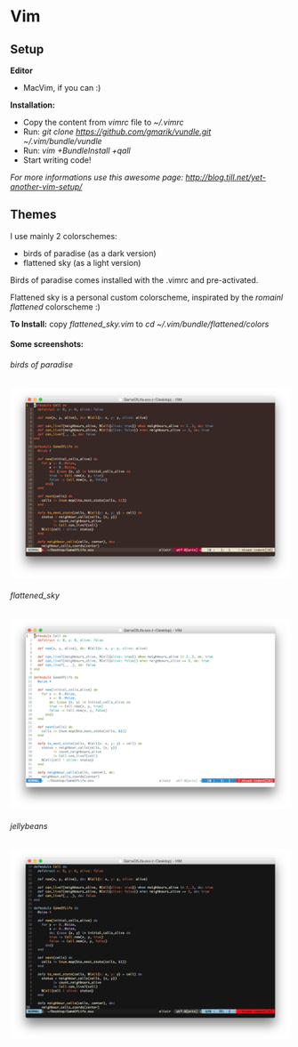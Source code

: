 # Vim

Setup
---

**Editor**
- MacVim, if you can :)

**Installation:**
- Copy the content from *vimrc* file to *~/.vimrc*
- Run: *git clone https://github.com/gmarik/vundle.git ~/.vim/bundle/vundle*
- Run: *vim +BundleInstall +qall*
- Start writing code!

*For more informations use this awesome page: http://blog.tjll.net/yet-another-vim-setup/*

Themes
---

I use mainly 2 colorschemes:
- birds of paradise (as a dark version)
- flattened sky (as a light version)
 
Birds of paradise comes installed with the .vimrc and pre-activated.

Flattened sky is a personal custom colorscheme, inspirated by the *romainl flattened* colorscheme :)

**To Install:** copy *flattened_sky.vim* to *cd ~/.vim/bundle/flattened/colors*

#### Some screenshots:

###### birds of paradise
![birds-of-paradise](https://github.com/gabrielgatu/dotfiles/blob/master/vim-screenshots/birds-of-paradise.png)

###### flattened_sky
![flattened_sky](https://github.com/gabrielgatu/dotfiles/blob/master/vim-screenshots/flattened_sky.png)

###### jellybeans
![jellybeans](https://github.com/gabrielgatu/dotfiles/blob/master/vim-screenshots/jellybeans.png)
